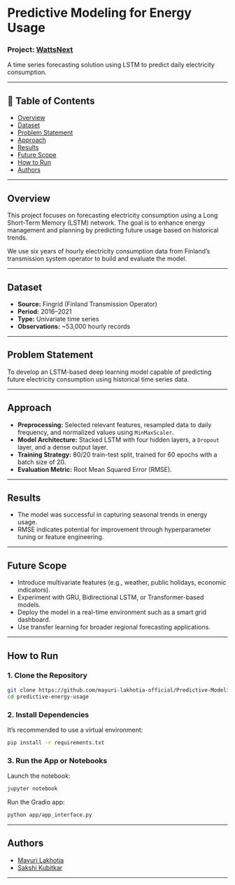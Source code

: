 # Predictive Modeling for Energy Usage

### Project: [WattsNext](https://github.com/iMayuriLakhotia/Predictive-Modeling-for-Energy-Usage/projects?query=is%3Aopen)
A time series forecasting solution using LSTM to predict daily electricity consumption.

---

## 📑 Table of Contents
- [Overview](#overview)  
- [Dataset](#dataset)  
- [Problem Statement](#problem-statement)  
- [Approach](#approach)  
- [Results](#results)  
- [Future Scope](#future-scope)  
- [How to Run](#how-to-run)  
- [Authors](#authors)

---

## Overview
This project focuses on forecasting electricity consumption using a Long Short-Term Memory (LSTM) network. The goal is to enhance energy management and planning by predicting future usage based on historical trends.

We use six years of hourly electricity consumption data from Finland’s transmission system operator to build and evaluate the model.

---

## Dataset
- **Source:** Fingrid (Finland Transmission Operator)  
- **Period:** 2016–2021  
- **Type:** Univariate time series  
- **Observations:** ~53,000 hourly records  

---

## Problem Statement
To develop an LSTM-based deep learning model capable of predicting future electricity consumption using historical time series data.

---

## Approach
- **Preprocessing:** Selected relevant features, resampled data to daily frequency, and normalized values using `MinMaxScaler`.  
- **Model Architecture:** Stacked LSTM with four hidden layers, a `Dropout` layer, and a dense output layer.  
- **Training Strategy:** 80/20 train-test split, trained for 60 epochs with a batch size of 20.  
- **Evaluation Metric:** Root Mean Squared Error (RMSE).

---

## Results
- The model was successful in capturing seasonal trends in energy usage.  
- RMSE indicates potential for improvement through hyperparameter tuning or feature engineering.

---

## Future Scope
- Introduce multivariate features (e.g., weather, public holidays, economic indicators).  
- Experiment with GRU, Bidirectional LSTM, or Transformer-based models.  
- Deploy the model in a real-time environment such as a smart grid dashboard.  
- Use transfer learning for broader regional forecasting applications.

---

## How to Run

### 1. Clone the Repository  
```bash
git clone https://github.com/mayuri-lakhotia-official/Predictive-Modeling-for-Energy-Usage
cd predictive-energy-usage
```

### 2. Install Dependencies
It’s recommended to use a virtual environment:

```bash
pip install -r requirements.txt
```

### 3. Run the App or Notebooks
Launch the notebook:
``` bash
jupyter notebook
```

Run the Gradio app:
```bash
python app/app_interface.py
```

---

## Authors
- [Mayuri Lakhotia](https://github.com/iMayuriLakhotia)  
- [Sakshi Kubitkar](https://github.com/Sakshisk22)  

---
